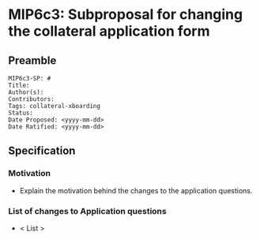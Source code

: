 # MIP6c3: Subproposal for changing the collateral application form

## Preamble
```
MIP6c3-SP: #
Title:
Author(s):
Contributors: 
Tags: collateral-xboarding
Status: 
Date Proposed: <yyyy-mm-dd>
Date Ratified: <yyyy-mm-dd>
```
## Specification 

### Motivation
   - Explain the motivation behind the changes to the application questions.
    
### List of changes to Application questions
   - < List >
